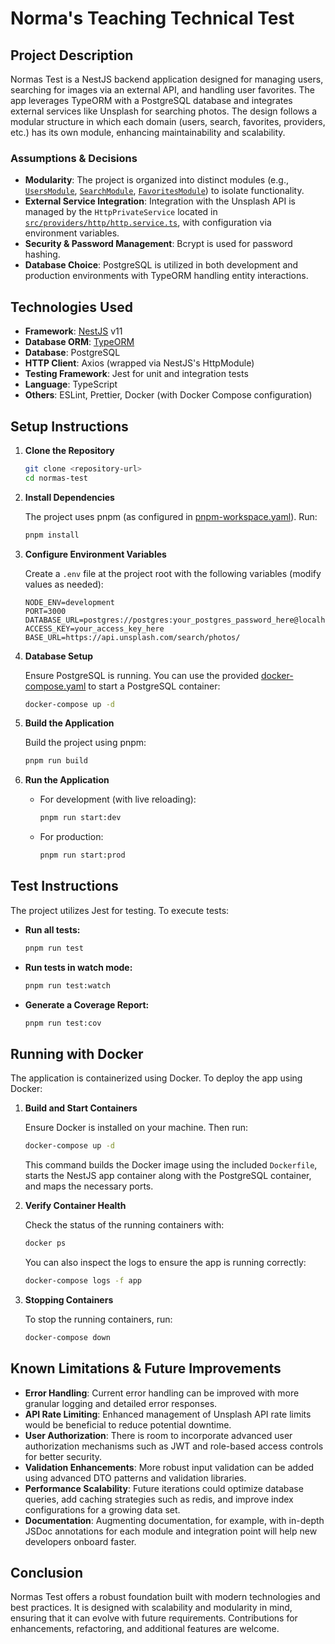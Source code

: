 # Norma's Teaching Technical Test

## Project Description

Normas Test is a NestJS backend application designed for managing users, searching for images via an external API, and handling user favorites. The app leverages TypeORM with a PostgreSQL database and integrates external services like Unsplash for searching photos. The design follows a modular structure in which each domain (users, search, favorites, providers, etc.) has its own module, enhancing maintainability and scalability.

### Assumptions & Decisions
- **Modularity**: The project is organized into distinct modules (e.g., [`UsersModule`](src/users/users.module.ts), [`SearchModule`](src/search/search.module.ts), [`FavoritesModule`](src/favorites/favorites.module.ts)) to isolate functionality.
- **External Service Integration**: Integration with the Unsplash API is managed by the `HttpPrivateService` located in [`src/providers/http/http.service.ts`](src/providers/http/http.service.ts), with configuration via environment variables.
- **Security & Password Management**: Bcrypt is used for password hashing.
- **Database Choice**: PostgreSQL is utilized in both development and production environments with TypeORM handling entity interactions.

## Technologies Used
- **Framework**: [NestJS](https://docs.nestjs.com/) v11
- **Database ORM**: [TypeORM](https://typeorm.io/)
- **Database**: PostgreSQL
- **HTTP Client**: Axios (wrapped via NestJS's HttpModule)
- **Testing Framework**: Jest for unit and integration tests
- **Language**: TypeScript
- **Others**: ESLint, Prettier, Docker (with Docker Compose configuration)

## Setup Instructions

1. **Clone the Repository**

   ```sh
   git clone <repository-url>
   cd normas-test
   ```

2. **Install Dependencies**

   The project uses pnpm (as configured in [pnpm-workspace.yaml](pnpm-workspace.yaml)). Run:
   
   ```sh
   pnpm install
   ```

3. **Configure Environment Variables**

   Create a `.env` file at the project root with the following variables (modify values as needed):

   ```
   NODE_ENV=development
   PORT=3000
   DATABASE_URL=postgres://postgres:your_postgres_password_here@localhost:5433/image_db
   ACCESS_KEY=your_access_key_here
   BASE_URL=https://api.unsplash.com/search/photos/
   ```

4. **Database Setup**

   Ensure PostgreSQL is running. You can use the provided [docker-compose.yaml](docker-compose.yaml) to start a PostgreSQL container:

   ```sh
   docker-compose up -d
   ```

5. **Build the Application**

   Build the project using pnpm:

   ```sh
   pnpm run build
   ```

6. **Run the Application**

   - For development (with live reloading):

     ```sh
     pnpm run start:dev
     ```
     
   - For production:

     ```sh
     pnpm run start:prod
     ```

## Test Instructions

The project utilizes Jest for testing. To execute tests:

- **Run all tests:**
  
  ```sh
  pnpm run test
  ```

- **Run tests in watch mode:**
  
  ```sh
  pnpm run test:watch
  ```

- **Generate a Coverage Report:**
  
  ```sh
  pnpm run test:cov
  ```

## Running with Docker

The application is containerized using Docker. To deploy the app using Docker:

1. **Build and Start Containers**

   Ensure Docker is installed on your machine. Then run:
   
   ```sh
   docker-compose up -d
   ```

   This command builds the Docker image using the included `Dockerfile`, starts the NestJS app container along with the PostgreSQL container, and maps the necessary ports.

2. **Verify Container Health**

   Check the status of the running containers with:
   
   ```sh
   docker ps
   ```

   You can also inspect the logs to ensure the app is running correctly:
   
   ```sh
   docker-compose logs -f app
   ```

3. **Stopping Containers**

   To stop the running containers, run:
   
   ```sh
   docker-compose down
   ```

## Known Limitations & Future Improvements

- **Error Handling**: Current error handling can be improved with more granular logging and detailed error responses.
- **API Rate Limiting**: Enhanced management of Unsplash API rate limits would be beneficial to reduce potential downtime.
- **User Authorization**: There is room to incorporate advanced user authorization mechanisms such as JWT and role-based access controls for better security.
- **Validation Enhancements**: More robust input validation can be added using advanced DTO patterns and validation libraries.
- **Performance Scalability**: Future iterations could optimize database queries, add caching strategies such as redis, and improve index configurations for a growing data set.
- **Documentation**: Augmenting documentation, for example, with in-depth JSDoc annotations for each module and integration point will help new developers onboard faster.

## Conclusion

Normas Test offers a robust foundation built with modern technologies and best practices. It is designed with scalability and modularity in mind, ensuring that it can evolve with future requirements. Contributions for enhancements, refactoring, and additional features are welcome.